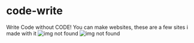 # code-write
Write Code without CODE!
You can make websites, these are a few sites i made with it
![img not found](https://bluhorse.ca/web.png)
![img not found](https://bluhorse.ca/check.png)
